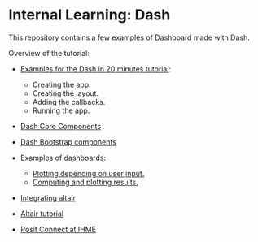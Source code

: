 # Internal Learning: Dash

This repository contains a few examples of Dashboard made with Dash.

Overview of the tutorial:

- [Examples for the Dash in 20 minutes tutorial](https://github.com/ADucellierIHME/internal_learning_dash/tree/main/dash_in_20min):

    - Creating the app.
    - Creating the layout.
    - Adding the callbacks.
    - Running the app.

- [Dash Core Components](https://dash.plotly.com/dash-core-components)

- [Dash Bootstrap components](https://dash-bootstrap-components.opensource.faculty.ai/)

- Examples of dashboards:

    - [Plotting depending on user input.](https://github.com/ADucellierIHME/internal_learning_dash/tree/main/school_dashboard)
    - [Computing and plotting results.](https://github.com/ADucellierIHME/internal_learning_dash/tree/main/raking_dashboard)

- [Integrating altair](https://dash.plotly.com/dash-vega-components)

- [Altair tutorial](https://github.com/uwdata/visualization-curriculum/tree/main)

- [Posit Connect at IHME](https://hub.ihme.washington.edu/spaces/IHD/pages/40349107/Shiny+Apps+Posit+Connect#ShinyApps(PositConnect)-AccessLevels)
